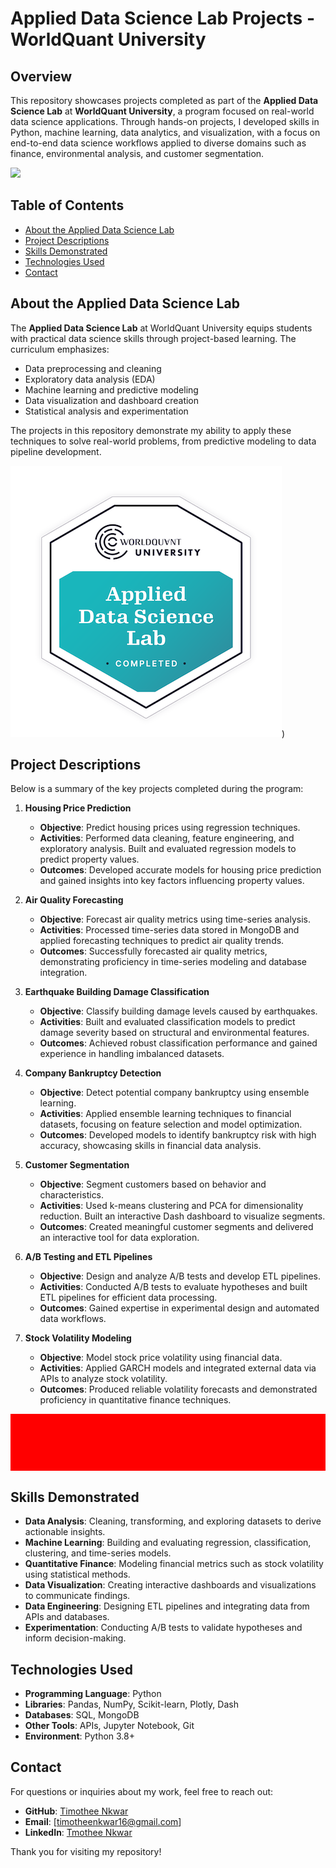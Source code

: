 # Applied Data Science Lab Projects - WorldQuant University

## Overview
This repository showcases projects completed as part of the **Applied Data Science Lab** at **WorldQuant University**, a program focused on real-world data science applications. Through hands-on projects, I developed skills in Python, machine learning, data analytics, and visualization, with a focus on end-to-end data science workflows applied to diverse domains such as finance, environmental analysis, and customer segmentation.


<img src="https://camo.githubusercontent.com/7215dbdca303afae188be4761ce24dda5c7b5fb5d1c1bfa8d2c06929c723fece/68747470733a2f2f75706c6f61642e77696b696d656469612e6f72672f77696b6970656469612f636f6d6d6f6e732f372f37322f5751555f6c6f676f5f636f6c6f722e706e67" width="500">



## Table of Contents
- [About the Applied Data Science Lab](#about-the-applied-data-science-lab)
- [Project Descriptions](#project-descriptions)
- [Skills Demonstrated](#skills-demonstrated)
- [Technologies Used](#technologies-used)
- [Contact](#contact)

## About the Applied Data Science Lab
The **Applied Data Science Lab** at WorldQuant University equips students with practical data science skills through project-based learning. The curriculum emphasizes:
- Data preprocessing and cleaning
- Exploratory data analysis (EDA)
- Machine learning and predictive modeling
- Data visualization and dashboard creation
- Statistical analysis and experimentation

The projects in this repository demonstrate my ability to apply these techniques to solve real-world problems, from predictive modeling to data pipeline development.

![Applied Data Science Lab - Completed Badge](https://github.com/TimotheeNkwar/Applied-Data-Science-Lab/blob/main/applied-data-science-lab.2.png))

## Project Descriptions
Below is a summary of the key projects completed during the program:

1. **Housing Price Prediction**
   - **Objective**: Predict housing prices using regression techniques.
   - **Activities**: Performed data cleaning, feature engineering, and exploratory analysis. Built and evaluated regression models to predict property values.
   - **Outcomes**: Developed accurate models for housing price prediction and gained insights into key factors influencing property values.

2. **Air Quality Forecasting**
   - **Objective**: Forecast air quality metrics using time-series analysis.
   - **Activities**: Processed time-series data stored in MongoDB and applied forecasting techniques to predict air quality trends.
   - **Outcomes**: Successfully forecasted air quality metrics, demonstrating proficiency in time-series modeling and database integration.

3. **Earthquake Building Damage Classification**
   - **Objective**: Classify building damage levels caused by earthquakes.
   - **Activities**: Built and evaluated classification models to predict damage severity based on structural and environmental features.
   - **Outcomes**: Achieved robust classification performance and gained experience in handling imbalanced datasets.

4. **Company Bankruptcy Detection**
   - **Objective**: Detect potential company bankruptcy using ensemble learning.
   - **Activities**: Applied ensemble learning techniques to financial datasets, focusing on feature selection and model optimization.
   - **Outcomes**: Developed models to identify bankruptcy risk with high accuracy, showcasing skills in financial data analysis.

5. **Customer Segmentation**
   - **Objective**: Segment customers based on behavior and characteristics.
   - **Activities**: Used k-means clustering and PCA for dimensionality reduction. Built an interactive Dash dashboard to visualize segments.
   - **Outcomes**: Created meaningful customer segments and delivered an interactive tool for data exploration.

6. **A/B Testing and ETL Pipelines**
   - **Objective**: Design and analyze A/B tests and develop ETL pipelines.
   - **Activities**: Conducted A/B tests to evaluate hypotheses and built ETL pipelines for efficient data processing.
   - **Outcomes**: Gained expertise in experimental design and automated data workflows.

7. **Stock Volatility Modeling**
   - **Objective**: Model stock price volatility using financial data.
   - **Activities**: Applied GARCH models and integrated external data via APIs to analyze stock volatility.
   - **Outcomes**: Produced reliable volatility forecasts and demonstrated proficiency in quantitative finance techniques.

<div style="color: red; border: 10px solid red; padding: 10px; background-color: red;">
  <strong>WARNING:</strong> Due to copyright restrictions, specific code and datasets are not included in this repository. The descriptions above outline the objectives and outcomes of each project.
</div>

## Skills Demonstrated
- **Data Analysis**: Cleaning, transforming, and exploring datasets to derive actionable insights.
- **Machine Learning**: Building and evaluating regression, classification, clustering, and time-series models.
- **Quantitative Finance**: Modeling financial metrics such as stock volatility using statistical methods.
- **Data Visualization**: Creating interactive dashboards and visualizations to communicate findings.
- **Data Engineering**: Designing ETL pipelines and integrating data from APIs and databases.
- **Experimentation**: Conducting A/B tests to validate hypotheses and inform decision-making.

## Technologies Used
- **Programming Language**: Python
- **Libraries**: Pandas, NumPy, Scikit-learn, Plotly, Dash
- **Databases**: SQL, MongoDB
- **Other Tools**: APIs, Jupyter Notebook, Git
- **Environment**: Python 3.8+

## Contact
For questions or inquiries about my work, feel free to reach out:
- **GitHub**: [Timothee Nkwar](https://github.com/TimotheeNkwar/Applied-Data-Science-Lab/edit/main/README.md)
- **Email**: [timotheenkwar16@gmail.com]
- **LinkedIn**: [Tmothee Nkwar](https://www.linkedin.com/in/timothee-nkwar-728377222/)



Thank you for visiting my repository!
